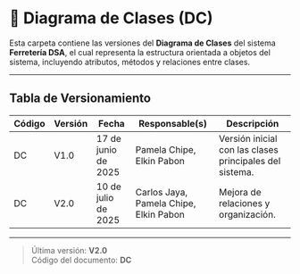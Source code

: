 # 🧩 Diagrama de Clases (DC)

Esta carpeta contiene las versiones del **Diagrama de Clases** del sistema **Ferretería DSA**, el cual representa la estructura orientada a objetos del sistema, incluyendo atributos, métodos y relaciones entre clases.

---

## Tabla de Versionamiento

| Código | Versión | Fecha             | Responsable(s)           | Descripción                                               |
|--------|---------|-------------------|----------------------------|-----------------------------------------------------------|
| DC     | V1.0    | 17 de junio de 2025 | Pamela Chipe, Elkin Pabon                | Versión inicial con las clases principales del sistema.   |
| DC     | V2.0    | 10 de julio de 2025 | Carlos Jaya, Pamela Chipe, Elkin Pabon   | Mejora de relaciones y organización.  |

---

> Última versión: **V2.0**  
> Código del documento: **DC**
